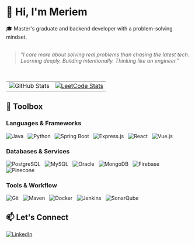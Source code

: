 # 👋 Hi, I'm Meriem

🎓 Master's graduate and backend developer with a problem-solving mindset.  
<br />

> _"I care more about solving real problems than chasing the latest tech._  
> _Learning deeply. Building intentionally. Thinking like an engineer."_

<br />

<table>
  <tr>
    <td><img src="https://github-readme-stats.vercel.app/api?username=baziz-meriem&show_icons=true&theme=dark" alt="GitHub Stats" /></td>
    <td><a href="https://leetcode.com/u/Mary8b/"><img src="https://leetcode-stats.vercel.app/api?username=Mary8b&theme=dark" alt="LeetCode Stats" /></a></td>
  </tr>
</table>

## 🧰 Toolbox

### Languages & Frameworks  
![Java](https://img.shields.io/badge/Java-007396?style=flat&logo=java&logoColor=white) &nbsp; ![Python](https://img.shields.io/badge/Python-3776AB?style=flat&logo=python&logoColor=white) &nbsp; ![Spring Boot](https://img.shields.io/badge/Spring_Boot-6DB33F?style=flat&logo=spring&logoColor=white) &nbsp; ![Express.js](https://img.shields.io/badge/Express.js-000000?style=flat&logo=express&logoColor=white) &nbsp; ![React](https://img.shields.io/badge/React-61DAFB?style=flat&logo=react&logoColor=black) &nbsp; ![Vue.js](https://img.shields.io/badge/Vue.js-35495E?style=flat&logo=vue.js&logoColor=4FC08D)

### Databases & Services  
![PostgreSQL](https://img.shields.io/badge/PostgreSQL-4169E1?style=flat&logo=postgresql&logoColor=white) &nbsp; ![MySQL](https://img.shields.io/badge/MySQL-4479A1?style=flat&logo=mysql&logoColor=white) &nbsp; ![Oracle](https://img.shields.io/badge/Oracle-F80000?style=flat&logo=oracle&logoColor=white) &nbsp; ![MongoDB](https://img.shields.io/badge/MongoDB-47A248?style=flat&logo=mongodb&logoColor=white) &nbsp; ![Firebase](https://img.shields.io/badge/Firebase-FFCA28?style=flat&logo=firebase&logoColor=black) &nbsp; ![Pinecone](https://img.shields.io/badge/Pinecone-00BFFF?style=flat)

### Tools & Workflow  
![Git](https://img.shields.io/badge/Git-F05032?style=flat&logo=git&logoColor=white) &nbsp; ![Maven](https://img.shields.io/badge/Maven-C71A36?style=flat&logo=apachemaven&logoColor=white) &nbsp; ![Docker](https://img.shields.io/badge/Docker-2496ED?style=flat&logo=docker&logoColor=white) &nbsp; ![Jenkins](https://img.shields.io/badge/Jenkins-D24939?style=flat&logo=jenkins&logoColor=white) &nbsp; ![SonarQube](https://img.shields.io/badge/SonarQube-4E9BCD?style=flat&logo=sonarqube&logoColor=white)

## 📫 Let's Connect  
[![LinkedIn](https://img.shields.io/badge/-LinkedIn-0A66C2?style=flat&logo=linkedin&logoColor=white)](https://www.linkedin.com/in/meriem-b-54b425337/)
